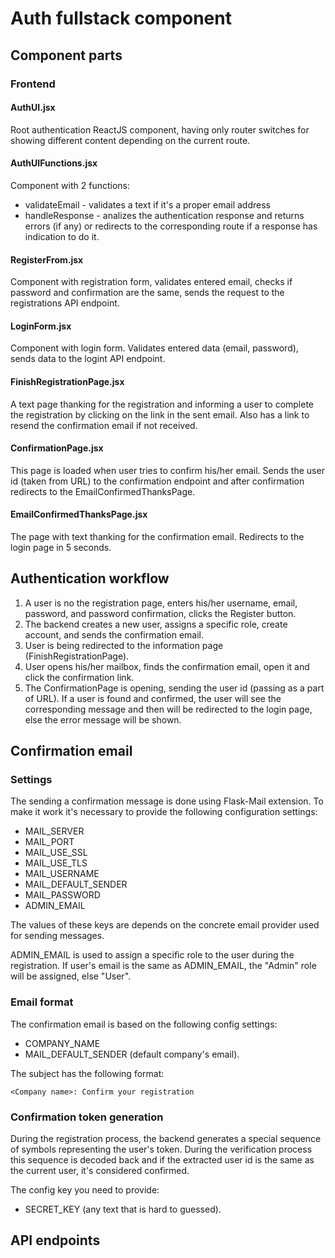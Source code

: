 # Auth fullstack component

## Component parts
### Frontend
#### AuthUI.jsx
Root authentication ReactJS component, having only router switches for showing different content depending on the current route.
#### AuthUIFunctions.jsx
Component with 2 functions:
- validateEmail - validates a text if it's a proper email address
- handleResponse - analizes the authentication response and returns errors (if any) or redirects to the corresponding route if a response has indication to do it.

#### RegisterFrom.jsx
Component with registration form, validates entered email, checks if password and confirmation are the same, sends the request to the registrations API endpoint.

#### LoginForm.jsx
Component with login form. Validates entered data (email, password), sends data to the logint API endpoint.

#### FinishRegistrationPage.jsx
A text page thanking for the registration and informing a user to complete the registration by clicking on the link in the sent email. Also has a link to resend the confirmation email if not received.

#### ConfirmationPage.jsx
This page is loaded when user tries to confirm his/her email. Sends the user id (taken from URL) to the confirmation endpoint and after confirmation redirects to the EmailConfirmedThanksPage.

#### EmailConfirmedThanksPage.jsx
The page with text thanking for the confirmation email. Redirects to the login page in 5 seconds.

## Authentication workflow
1. A user is no the registration page, enters his/her username, email, password, and password confirmation, clicks the Register button.
2. The backend creates a new user, assigns a specific role, create account, and sends the confirmation email.
3. User is being redirected to the information page (FinishRegistrationPage).
4. User opens his/her mailbox, finds the confirmation email, open it and click the confirmation link.
5. The ConfirmationPage is opening, sending the user id (passing as a part of URL). If a user is found and confirmed, the user will see the corresponding message and then will be redirected to the login page, else the error message will be shown.

## Confirmation email
### Settings
The sending a confirmation message is done using Flask-Mail extension. To make it work it's necessary to provide the following configuration settings:
- MAIL_SERVER
- MAIL_PORT
- MAIL_USE_SSL
- MAIL_USE_TLS
- MAIL_USERNAME
- MAIL_DEFAULT_SENDER
- MAIL_PASSWORD
- ADMIN_EMAIL

The values of these keys are depends on the concrete email provider used for sending messages.

ADMIN_EMAIL is used to assign a specific role to the user during the registration. If user's email is the same as ADMIN_EMAIL, the "Admin" role will be assigned, else "User".


### Email format
The confirmation email is based on the following config settings:

- COMPANY_NAME
- MAIL_DEFAULT_SENDER (default company's email).

The subject has the following format: 

```
<Company name>: Confirm your registration
```


### Confirmation token generation
During the registration process, the backend generates a special sequence of symbols representing the user's token. During the verification process this sequence is decoded back and if the extracted user id is the same as the current user, it's considered confirmed.

The config key you need to provide:
- SECRET_KEY (any text that is hard to guessed).

## API endpoints
